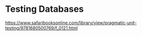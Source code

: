 # Testing Databases

https://www.safaribooksonline.com/library/view/pragmatic-unit-testing/9781680500769/f_0121.html
